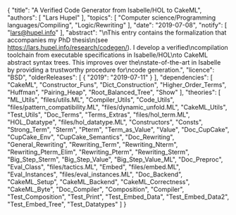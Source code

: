 {
    "title": "A Verified Code Generator from Isabelle/HOL to CakeML",
    "authors": [
        "Lars Hupel"
    ],
    "topics": [
        "Computer science/Programming languages/Compiling",
        "Logic/Rewriting"
    ],
    "date": "2019-07-08",
    "notify": [
        "lars@hupel.info"
    ],
    "abstract": "\nThis entry contains the formalization that accompanies my PhD thesis\n(see https://lars.hupel.info/research/codegen/). I develop a verified\ncompilation toolchain from executable specifications in Isabelle/HOL\nto CakeML abstract syntax trees. This improves over the\nstate-of-the-art in Isabelle by providing a trustworthy procedure for\ncode generation.",
    "licence": "BSD",
    "olderReleases": [
        {
            "2019": "2019-07-11"
        }
    ],
    "dependencies": [
        "CakeML",
        "Constructor_Funs",
        "Dict_Construction",
        "Higher_Order_Terms",
        "Huffman",
        "Pairing_Heap",
        "Root_Balanced_Tree",
        "Show"
    ],
    "theories": [
        "ML_Utils",
        "files/utils.ML",
        "Compiler_Utils",
        "Code_Utils",
        "files/pattern_compatibility.ML",
        "files/dynamic_unfold.ML",
        "CakeML_Utils",
        "Test_Utils",
        "Doc_Terms",
        "Terms_Extras",
        "files/hol_term.ML",
        "HOL_Datatype",
        "files/hol_datatype.ML",
        "Constructors",
        "Consts",
        "Strong_Term",
        "Sterm",
        "Pterm",
        "Term_as_Value",
        "Value",
        "Doc_CupCake",
        "CupCake_Env",
        "CupCake_Semantics",
        "Doc_Rewriting",
        "General_Rewriting",
        "Rewriting_Term",
        "Rewriting_Nterm",
        "Rewriting_Pterm_Elim",
        "Rewriting_Pterm",
        "Rewriting_Sterm",
        "Big_Step_Sterm",
        "Big_Step_Value",
        "Big_Step_Value_ML",
        "Doc_Preproc",
        "Eval_Class",
        "files/tactics.ML",
        "Embed",
        "files/embed.ML",
        "Eval_Instances",
        "files/eval_instances.ML",
        "Doc_Backend",
        "CakeML_Setup",
        "CakeML_Backend",
        "CakeML_Correctness",
        "CakeML_Byte",
        "Doc_Compiler",
        "Composition",
        "Compiler",
        "Test_Composition",
        "Test_Print",
        "Test_Embed_Data",
        "Test_Embed_Data2",
        "Test_Embed_Tree",
        "Test_Datatypes"
    ]
}